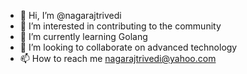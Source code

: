 - 👋 Hi, I’m @nagarajtrivedi
- 👀 I’m interested in contributing to the community
- 🌱 I’m currently learning Golang
- 💞️ I’m looking to collaborate on advanced technology
- 📫 How to reach me nagarajtrivedi@yahoo.com

<!---
nagarajtrivedi/nagarajtrivedi is a ✨ special ✨ repository because its `README.md` (this file) appears on your GitHub profile.
You can click the Preview link to take a look at your changes.
--->
